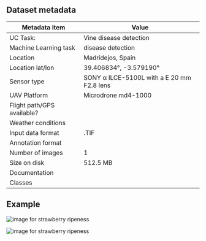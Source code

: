 
## Dataset metadata
| Metadata item | Value |
| ---- | ---- | 
| UC Task: | Vine disease detection|
| Machine Learning task | disease detection |
| Location | Madridejos, Spain |
| Location lat/lon | 39.406834°, -3.579190° | 
| Sensor  type | SONY α ILCE-5100L with a E 20 mm F2.8 lens  | 
| UAV Platform | Microdrone md4-1000 | 
| Flight path/GPS available? | |
| Weather conditions | | 
| Input data format | .TIF | 
| Annotation format | |
| Number of images | 1 | 
| Size on disk | 512.5 MB |
| Documentation | |
| Classes | | 

## Example
![image for strawberry ripeness ](https://cdn.britannica.com/22/75922-050-D3982BD0/flowers-fruits-garden-strawberry-plant-species.jpg)

![image for strawberry ripeness ]([https://cdn.britannica.com/22/75922-050-D3982BD0/flowers-fruits-garden-strawberry-plant-species.jpg](https://drive.google.com/drive/folders/1o17fYsrpkVqWAW_eQWT6dsQ53YM00npc))
